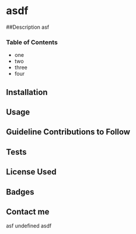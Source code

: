 # asdf

##Description
asf

### Table of Contents
- one
- two
- three
- four

## Installation

## Usage

## Guideline Contributions to Follow

## Tests

## License Used

## Badges

## Contact me
asf
undefined
asdf
